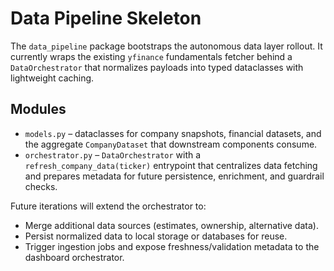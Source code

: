 # Data Pipeline Skeleton

The `data_pipeline` package bootstraps the autonomous data layer rollout. It
currently wraps the existing `yfinance` fundamentals fetcher behind a
`DataOrchestrator` that normalizes payloads into typed dataclasses with
lightweight caching.

## Modules
- `models.py` – dataclasses for company snapshots, financial datasets, and the
  aggregate `CompanyDataset` that downstream components consume.
- `orchestrator.py` – `DataOrchestrator` with a `refresh_company_data(ticker)`
  entrypoint that centralizes data fetching and prepares metadata for future
  persistence, enrichment, and guardrail checks.

Future iterations will extend the orchestrator to:
- Merge additional data sources (estimates, ownership, alternative data).
- Persist normalized data to local storage or databases for reuse.
- Trigger ingestion jobs and expose freshness/validation metadata to the
  dashboard orchestrator.
